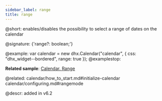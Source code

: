 ```yaml
---
sidebar_label: range
title: range
---          
```


@short: enables/disables the possibility to select a range of dates on the calendar

@signature: {'range?: boolean;'}

@example:
var calendar = new dhx.Calendar("calendar", {
	css: "dhx_widget--bordered",
	range: true
});
@examplestop:

**Related sample**: [Calendar. Range](https://snippet.dhtmlx.com/2mrj53h0)

@related: calendar/how_to_start.md#initialize-calendar calendar/configuring.md#rangemode

@descr:
added in v6.2
